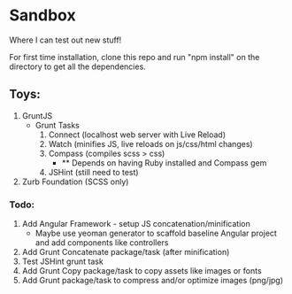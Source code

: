 Sandbox
=======

Where I can test out new stuff!

For first time installation, clone this repo and run "npm install" on the directory to get all the dependencies.

## Toys:
1. GruntJS
	* Grunt Tasks
		1. Connect (localhost web server with Live Reload)
		2. Watch (minifies JS, live reloads on js/css/html changes)
		3. Compass (compiles scss > css)
			* ** Depends on having Ruby installed and Compass gem
		4. JSHint (still need to test)
2. Zurb Foundation (SCSS only)

### Todo:
1. Add Angular Framework - setup JS concatenation/minification
	* Maybe use yeoman generator to scaffold baseline Angular project and add components like controllers
2. Add Grunt Concatenate package/task (after minification)
3. Test JSHint grunt task
4. Add Grunt Copy package/task to copy assets like images or fonts
5. Add Grunt package/task to compress and/or optimize images (png/jpg)